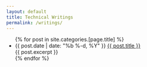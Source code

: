 ```yaml
---
layout: default
title: Technical Writings
permalink: /writings/
---
```


<div class="home">
  
  <ul class="posts">
    {% for post in site.categories.[page.title] %}
      <li>
        <span class="post-date">{{ post.date | date: "%b %-d, %Y" }}</span>
        <a class="post-link" href="{{ post.url | prepend: site.baseurl }}">{{ post.title }}</a>
        <br>
        {{ post.excerpt }}
      </li>
    {% endfor %}
  </ul>

</div>